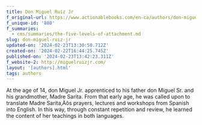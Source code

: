 ```yaml
---
title: Don Miguel Ruiz Jr
f_original-url: https://www.actionablebooks.com/en-ca/authors/don-miguel-ruiz-jr-2/
f_unique-id: '880'
f_summaries:
  - cms/summaries/the-five-levels-of-attachment.md
slug: don-miguel-ruiz-jr
updated-on: '2024-02-23T13:30:50.712Z'
created-on: '2024-02-22T16:44:25.745Z'
published-on: '2024-02-23T13:42:23.311Z'
f_website-2: http://miguelruizjr.com/
layout: '[authors].html'
tags: authors
---
```


At the age of 14, don Miguel Jr. apprenticed to his father don Miguel Sr. and his grandmother, Madre Sarita. From that early age, he was called upon to translate Madre Sarita‚Äôs prayers, lectures and workshops from Spanish into English. In this way, through constant repetition and review, he learned the content of her teachings in both languages.
